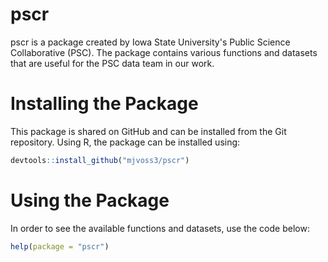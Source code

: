 # pscr
pscr is a package created by Iowa State University's Public Science Collaborative (PSC). The package contains various functions and datasets that are useful for the PSC data team in our work.

# Installing the Package
This package is shared on GitHub and can be installed from the Git repository. Using R, the package can be installed using:

``` r
devtools::install_github("mjvoss3/pscr")
```

# Using the Package
In order to see the available functions and datasets, use the code below:
``` r
help(package = "pscr")
```

